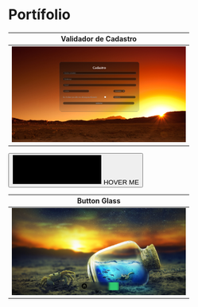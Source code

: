 
<p><h1>Portífolio</h1></p>

| Validador de Cadastro |
|------------|
|<a href="https://github.com/KertonMarinho/validador-de-cadastro"><img  width="350" alt="🦑" src="https://github.com/KertonMarinho/validador-de-cadastro/blob/main/screen.png"> </a>
 <div class="container"style ="width: 400px,
  height: 400px,
  position: absolute,
  left: 50%,
  top: 50%,
  transform: translate(-50%, -50%),
  display: flex,
  justify-content: center,
  align-items: center">
    <div class="center" style="width: 180px, 
  height: 60px,
  position: absolute">
      <button class="btn"style= "  width: 180px,
  height: 60px,
  cursor: pointer,
  background: transparent,
  border: 1px solid #00ff00,
  outline: none,
  transition: 1s ease-in-out">
        <svg style="position: absolute,
  left: 0,
  top: 0,
  fill: none,
  stroke: #333,
  stroke-dasharray: 150 480,
  stroke-dashoffset: 150,
  transition: 1s ease-in-out" width="180px" height="60px" viewBox="0 0 180 60" class="border">
          <polyline points="179,1 179,59 1,59 1,1 179,1" class="bg-line" />
          <polyline points="179,1 179,59 1,59 1,1 179,1" class="hl-line" />
        </svg>
        <span>HOVER ME</span>
      </button>
    </div>
  </div>

| Button Glass |
|------------|
|<a href="https://github.com/KertonMarinho/Button-glass"><img  width="350" alt="🦑" src="https://github.com/KertonMarinho/Button-glass/blob/main/images/screenshort.png"> </a>
